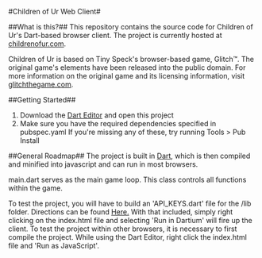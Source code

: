 #Children of Ur Web Client#

##What is this?##
This repository contains the source code for Children of Ur's Dart-based browser client.
The project is currently hosted at <a href="http://childrenofur.com" target="_blank">childrenofur.com</a>.

Children of Ur is based on Tiny Speck's browser-based game, Glitch™. The original game's elements have been released into the public domain.
For more information on the original game and its licensing information, visit <a href="http://www.glitchthegame.com" target="_blank">glitchthegame.com</a>.

##Getting Started##
1. Download the <a href="https://www.dartlang.org/">Dart Editor</a> and open this project
2. Make sure you have the required dependencies specified in pubspec.yaml
   If you're missing any of these, try running Tools > Pub Install
   
##General Roadmap##
The project is built in <a href="https://www.dartlang.org" target="_blank">Dart</a>, which is then compiled and minified into javascript and can run in most browsers.

main.dart serves as the main game loop. This class controls all functions within the game.

To test the project, you will have to build an 'API_KEYS.dart' file for the /lib folder. Directions can be found <a href="https://github.com/ChildrenOfUr/coUclient/blob/master/doc/api.md" target="_blank">Here.</a>
With that included, simply right clicking on the index.html file and selecting 'Run in Dartium' will fire up the client.
To test the project within other browsers, it is necessary to first compile the project.
While using the Dart Editor, right click the index.html file and 'Run as JavaScript'.
